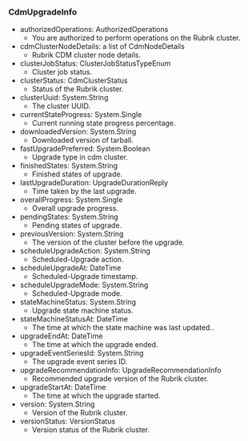 ### CdmUpgradeInfo
- authorizedOperations: AuthorizedOperations
  - You are authorized to perform operations on the Rubrik cluster.
- cdmClusterNodeDetails: a list of CdmNodeDetails
  - Rubrik CDM cluster node details.
- clusterJobStatus: ClusterJobStatusTypeEnum
  - Cluster job status.
- clusterStatus: CdmClusterStatus
  - Status of the Rubrik cluster.
- clusterUuid: System.String
  - The cluster UUID.
- currentStateProgress: System.Single
  - Current running state progress percentage.
- downloadedVersion: System.String
  - Downloaded version of tarball.
- fastUpgradePreferred: System.Boolean
  - Upgrade type in cdm cluster.
- finishedStates: System.String
  - Finished states of upgrade.
- lastUpgradeDuration: UpgradeDurationReply
  - Time taken by the last upgrade.
- overallProgress: System.Single
  - Overall upgrade progress.
- pendingStates: System.String
  - Pending states of upgrade.
- previousVersion: System.String
  - The version of the cluster before the upgrade.
- scheduleUpgradeAction: System.String
  - Scheduled-Upgrade action.
- scheduleUpgradeAt: DateTime
  - Scheduled-Upgrade timestamp.
- scheduleUpgradeMode: System.String
  - Scheduled-Upgrade mode.
- stateMachineStatus: System.String
  - Upgrade state machine status.
- stateMachineStatusAt: DateTime
  - The time at which the state machine was last updated..
- upgradeEndAt: DateTime
  - The time at which the upgrade ended.
- upgradeEventSeriesId: System.String
  - The upgrade event series ID.
- upgradeRecommendationInfo: UpgradeRecommendationInfo
  - Recommended upgrade version of the Rubrik cluster.
- upgradeStartAt: DateTime
  - The time at which the upgrade started.
- version: System.String
  - Version of the Rubrik cluster.
- versionStatus: VersionStatus
  - Version status of the Rubrik cluster.
